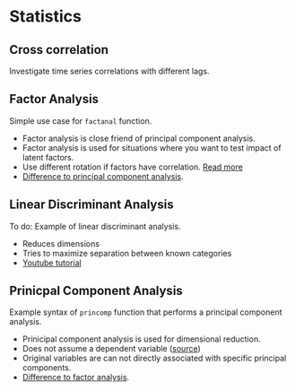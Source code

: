# Statistics #

## Cross correlation ##
Investigate time series correlations with different lags.

## Factor Analysis ##
Simple use case for `factanal` function.
* Factor analysis is close friend of principal component analysis. 
* Factor analysis is used for situations where you want to test impact of latent factors. 
* Use different rotation if factors have correlation. [Read more](http://www.theanalysisfactor.com/rotations-factor-analysis/)
* [Difference to principal component analysis](https://stats.stackexchange.com/questions/1576/what-are-the-differences-between-factor-analysis-and-principal-component-analysi).

## Linear Discriminant Analysis ##
To do: Example of linear discriminant analysis.
* Reduces dimensions
* Tries to maximize separation between known categories
* [Youtube tutorial](https://www.youtube.com/watch?v=azXCzI57Yfc)

## Prinicpal Component Analysis ##
Example syntax of `princomp` function that performs a principal component analysis. 
* Prinicipal component analysis is used for dimensional reduction. 
* Does not assume a dependent variable ([source](ftp://statgen.ncsu.edu/pub/thorne/molevoclass/AtchleyOct19.pdf))
* Original variables are can not directly associated with specific principal components.
* [Difference to factor analysis](https://stats.stackexchange.com/questions/1576/what-are-the-differences-between-factor-analysis-and-principal-component-analysi).